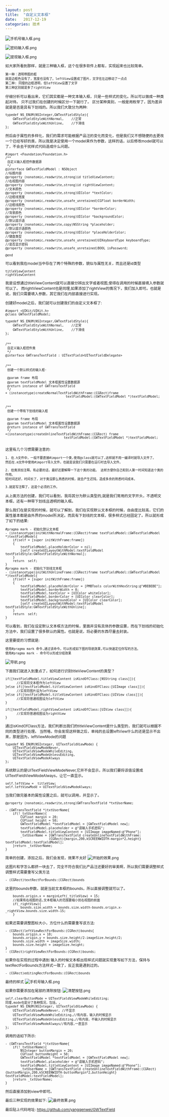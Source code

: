 ```yaml
---
layout: post
title:  "自定义文本框"
date:   2017-12-19
categories: 技术
---
```

<small>


![手机号输入框.png](http://upload-images.jianshu.io/upload_images/1120896-3f3eb9b460072782.png?imageMogr2/auto-orient/strip%7CimageView2/2/w/1240)

![密码输入框.png](http://upload-images.jianshu.io/upload_images/1120896-5fe2e3c203f37546.png?imageMogr2/auto-orient/strip%7CimageView2/2/w/1240)

![提现输入框.png](http://upload-images.jianshu.io/upload_images/1120896-b7da5e5424ed711f.png?imageMogr2/auto-orient/strip%7CimageView2/2/w/1240)


如大家所看到那样，就是三种输入框，这个在很多软件上都有，实现起来也比较简单。
```
第一种：透明带图的框
就是边框色没有了，宽度也没有了。leftView设置成了图片，文字往左边移动了一点点
第二种: 同理的边框透明，但leftView设置了文字
第三种区别就是多了rightView
```
仔细分析可以看出来，它们其实都是一种文本输入框，只是一些样式的变化。所以可以做成一种类起对待。
只不过我们在创建的时候区分一下就行了。
区分某种类别，一般是用枚举了，因为差异就是是否是具有下划线的。所以我们大致分为两种:
```
typedef NS_ENUM(NSInteger,GWTextFieldStyle){
    GWTextFieldStyleWithNormal,    //正常
    GWTextFieldStyleWithUnline,    //下滑线
};
```
然后由于属性的多样化，我们的需求可能根据产品汪的变化而变化，但是我们又不想随便的去更改一个已经写好的类，所以我是决定使用一个model来作为参数，这样的话，以后修改model就可以了，不会去干扰样式代码造成什么问题。
```
#import <Foundation/Foundation.h>
/**
 自定义输入框控件数据源
 */
@interface GWTextFieldModel : NSObject
//标题内容
@property (nonatomic,readwrite,strong)id titleViewContent;
//右视图内容
@property (nonatomic,readwrite,strong)id rightViewContent;
//文本颜色
@property (nonatomic,readwrite,strong)UIColor *textColor;
//边框线宽度
@property (nonatomic,readwrite,unsafe_unretained)CGFloat borderWidth;
//边框线颜色
@property (nonatomic,readwrite,strong)UIColor *borderColor;
//背景颜色
@property (nonatomic,readwrite,strong)UIColor *backgroundColor;
//默认提示语
@property (nonatomic,readwrite,copy)NSString *placeholder;
//默认提示语颜色
@property (nonatomic,readwrite,strong)UIColor *placeHolderColor;
//键盘类型
@property (nonatomic,readwrite,unsafe_unretained)UIKeyboardType keyboardType;
//是否显示密码
@property (nonatomic,readwrite,unsafe_unretained)BOOL isPassword;

@end
```
可以看到我在model当中存在了两个特殊的参数，貌似与属性无关，而且还是id类型
```
titleViewContent
rightViewContent
```
我是设想通过titleViewContent就可以直接分辨出文字或者视图,使得在调用的时候直接填入参数就可以了。
而rightViewContent也是同理,如果添加了rightView的情况下，我们加入即可。也就是说，我们只需要填入参数，其它我们在内部直接进行实现。

创建好model之后，我们就可以创建我们的自定义文本框了:
```
#import <UIKit/UIKit.h>
@class GWTextFieldModel;

typedef NS_ENUM(NSInteger,GWTextFieldStyle){
    GWTextFieldStyleWithNormal,    //正常
    GWTextFieldStyleWithUnline,    //下滑线
};


/**
 自定义输入框控件类
 */
@interface GWTransTextField : UITextField<UITextFieldDelegate>


/**
 创建一个默认样式的输入框·

 @param frame 布局
 @param textFieldModel 文本框属性设置数据源
 @return instance of GWTransTextField
 */
+ (instancetype)createNormalTextFieldWithFrame:(CGRect)frame
                                textFieldModel:(GWTextFieldModel *)textFieldModel;


/**
 创建一个带有下划线的输入框

 @param frame 布局
 @param textFieldModel 文本框属性设置数据源
 @return instance of GWTransTextField
 */
+(instancetype)createUnlineTextFieldWithFrame:(CGRect) frame
                               textFieldModel:(GWTextFieldModel *)textFieldModel;


```
这里有几个习惯需要注意的:
```
1. 在.h文件中，一般不要直接#import一个类,使用@class就可以了,这样就不用一编译时就导入文件了。
然后在.m文件中使用#import导入文件，也就是说我们只需要在运行时去导入文件。

2. 给类添加注释。有必要的话，最好还要解释一下这个类的功能。 这样方便你自己和别人第一时间知道这个类的作用。
短时间还好，时间长了，对于类没那么熟悉的时候，就会产生迟钝，造成多余的熟悉时间成本。

3.就是写注释了，这是个必须的工作。
```
从上面方法的创建，我们可以看到，我将其分为默认类型的,就是我们常用的文字开头，不透明文本框，还有一种带下划线且透明的输入框。

那么我们在是实现的时候，就可以了解到，我们在实现默认文本框的时候，自由度比较高，它们的属性基本都是由外界的model所决定。而具有下划线的文本框，很多样式已经固定了。所以就形成了如下的结果:
```
#pragma mark - 初始化默认文本框
- (instancetype)initWithNormalFrame:(CGRect)frame textFieldModel:(GWTextFieldModel *)textFieldModel{
    if(self = [super initWithFrame:frame])
    {
        textFieldModel.placeHolderColor = nil;
        [self createUILayoutWithModel:textFieldModel textFieldStyle:GWTextFieldStyleWithNormal];
    }
    return  self;
}
#pragma mark - 初始化下划线文本框
- (instancetype)initWithUnlineFrame:(CGRect)frame textFieldModel:(GWTextFieldModel *)textFieldModel{
    if(self = [super initWithFrame:frame])
    {
        textFieldModel.placeHolderColor = [PMBTools colorWithHexString:@"#BEBEBE"];
        textFieldModel.borderWidth = 0;
        textFieldModel.textColor = [UIColor whiteColor];
        textFieldModel.borderColor = [UIColor clearColor];
        textFieldModel.backgroundColor = [UIColor clearColor];
        [self createUILayoutWithModel:textFieldModel textFieldStyle:GWTextFieldStyleWithUnline];
    }
    return  self;
}
```
可以看到，我们在设定默认文本框方法的时候，里面并没有具体的参数设置，而在下划线的初始化方法中，我们设置了很多默认的属性。也就是说，将必要的东西尽量去封装。

这里要提的习惯就是:
```
使用#pragma mark 命令,通过该命令，可以形成如下图的导航效果,可以快速定位你写的方法。
使用#pragma mark - 命令可以形成分组效果
```
![导航.png](http://upload-images.jianshu.io/upload_images/1120896-37eee664eabd9540.png?imageMogr2/auto-orient/strip%7CimageView2/2/w/300)

下面我们就进入到重点了，如何进行识别titleViewContent的类型？
```
if([textFieldModel.titleViewContent isKindOfClass:[NSString class]]){
      //实现将文本框作为leftView
}else if([textFieldModel.titleViewContent isKindOfClass:[UIImage class]]){
      //实现将图片设为leftView
}else if([textFieldModel.titleViewContent isKindOfClass:[UIView class]]){
      //实现将普通视图设为leftView
}

if([textFieldModel.rightViewContent isKindOfClass:[UIView class]]){
      //实现将普通视图设为rightView
}
```

通过isKindOfClass方法，我们判断出我们的titleViewContent是什么类型的，我们就可以根据不同的类型进行处理。
当然咯，你会发现这样做之后，单纯的去设置leftView什么的还是显示不出来，那是因为，leftViewMode的问题
```
typedef NS_ENUM(NSInteger, UITextFieldViewMode) {
    UITextFieldViewModeNever,
    UITextFieldViewModeWhileEditing,
    UITextFieldViewModeUnlessEditing,
    UITextFieldViewModeAlways
};
```
系统默认的是UITextFieldViewModeNever,它并不会显示，所以我们要将该值设置成UITextFieldViewModeAlways，让它一直显示。
```
self.leftView = _titleView;
self.leftViewMode = UITextFieldViewModeAlways;
```
当我们做完基本的属性设置之后，就可以调用，并显示了。
```
@property (nonatomic,readwrite,strong)GWTransTextField *txtUserName;

- (GWTransTextField *)txtUserName{
    if(!_txtUserName){
        CGFloat margin = 20;
        CGFloat height = 50;
        GWTextFieldModel *textFieldModel = [GWTextFieldModel new];
        textFieldModel.placeholder = @"请输入手机密码";
        textFieldModel.titleViewContent = [UIImage imageNamed:@"Phone"];
        _txtUserName = [GWTransTextField createUnlineTextFieldWithFrame:
                       (CGRect){margin,200,kSCREENWIDTH-margin*2,height} textFieldModel:textFieldModel];
    }return _txtUserName;
}
```

简单的创建，添加之后，我们会发现，效果不太好
![开始的效果.png](http://upload-images.jianshu.io/upload_images/1120896-a491b30dc507d01b.png?imageMogr2/auto-orient/strip%7CimageView2/2/w/1240)


这图片和字怎么都挤一块去了，完全不符合我们比产品汪还要好的审美啊，所以我们需要调整样式
调整样式需要重写父类方法
```
- (CGRect)textRectForBounds:(CGRect)bounds
```
这里的bounds参数，就是当前文本框的bounds，所以直接调整就可以了。
```
    bounds.origin.x = marginLeft(_titleView) + 15;
    //如果有右视图的话,文本框输入的范围要缩小到右视图的前面
    if(_rightView){
        bounds.size.width = bounds.size.width-bounds.origin.x-_rightView.bounds.size.width-15;
    }
```
如果还需要调整图标大小，方位什么的需要重写该方法:
```
- (CGRect)leftViewRectForBounds:(CGRect)bounds{
    bounds.origin.x = 10;
    bounds.origin.y = bounds.size.height/2-imageSize.height/2;
    bounds.size.width = imageSize.width;
    bounds.size.height = imageSize.height;
}
- (CGRect)rightViewRectForBounds:(CGRect)bounds;
```
如果你在实现的过程中遇到 输入的时候文本框出现样式问题就实现重写如下方法，保持与textRectForBounds方法样式一致了，反正我是遇到过的。
```
- (CGRect)editingRectForBounds:(CGRect)bounds
```
最终的样式
![手机号输入框.png](http://upload-images.jianshu.io/upload_images/1120896-87cf4edebbf8b40b.png?imageMogr2/auto-orient/strip%7CimageView2/2/w/1240)


如果你需要添加在尾部的清除按钮:
![清楚按钮.png](http://upload-images.jianshu.io/upload_images/1120896-f35bd31a5bd32d1d.png?imageMogr2/auto-orient/strip%7CimageView2/2/w/1240)


```
self.clearButtonMode = UITextFieldViewModeWhileEditing;
同理,mode也是分了各种情况，包括，, 
typedef NS_ENUM(NSInteger, UITextFieldViewMode) {
    UITextFieldViewModeNever, //不显示
    UITextFieldViewModeWhileEditing,//有内容，输入的时候显示
    UITextFieldViewModeUnlessEditing,//有内容，不输入的时候显示
    UITextFieldViewModeAlways//有内容,一直显示
};
```

调用的话如下所示:
```
- (GWTransTextField *)txtUserName{
    if(!_txtUserName){
        NSInteger buttonMargin = 20;
        CGFloat buttonHeight = 50;
        GWTextFieldModel *textFieldModel = [GWTextFieldModel new];
        textFieldModel.placeholder = @"请输入手机密码";
        textFieldModel.titleViewContent = [UIImage imageNamed:@"Phone"];
        _txtUserName = [GWTransTextField createUnlineTextFieldWithFrame:(CGRect){buttonMargin,200,kSCREENWIDTH-buttonMargin*2,buttonHeight} textFieldModel:textFieldModel];
    }return _txtUserName;
}
```

然后直接添加到view中即可。

最后三种实现的效果如下:
![最终效果.png](http://upload-images.jianshu.io/upload_images/1120896-f184c7d7023bb148.png?imageMogr2/auto-orient/strip%7CimageView2/2/w/1240)


最后贴上代码地址:
https://github.com/yanggenwei/GWTextField

</small>


